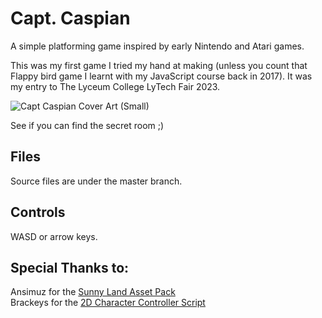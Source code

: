 # Capt. Caspian
A simple platforming game inspired by early Nintendo and Atari games.

This was my first game I tried my hand at making (unless you count that Flappy bird game I learnt with my JavaScript course back in 2017).
It was my entry to The Lyceum College LyTech Fair 2023.

![Capt Caspian Cover Art (Small)](https://github.com/user-attachments/assets/af33da85-86c7-49a3-adc7-12188db84336)

See if you can find the secret room ;)

## Files
Source files are under the master branch. 

## Controls

WASD or arrow keys.

## Special Thanks to:

Ansimuz for the [Sunny Land Asset Pack](https://assetstore.unity.com/packages/2d/characters/sunny-land-103349)   
Brackeys for the [2D Character Controller Script](https://github.com/Brackeys/2D-Character-Controller)
